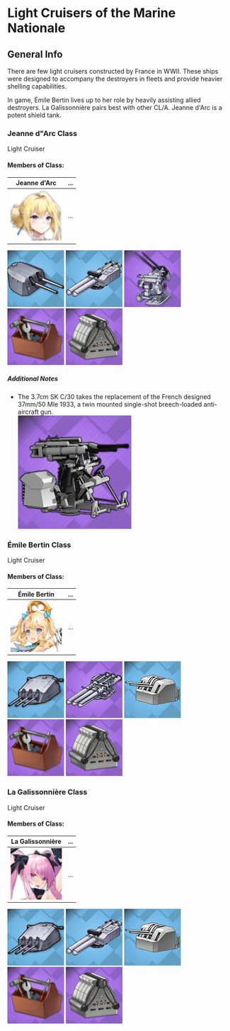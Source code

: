 # Light Cruisers of the Marine Nationale

## General Info

There are few light cruisers constructed by France in WWII. These ships were designed to accompany the destroyers in fleets and provide heavier shelling capabilities.

In game, Émile Bertin lives up to her role by heavily assisting allied destroyers. La Galissonnière pairs best with other CL/A. Jeanne d'Arc is a potent shield tank.

### Jeanne d"Arc Class

Light Cruiser <br/>

#### Members of Class: <br/>
Jeanne d'Arc | ...
| ----- | ----- |
![JeanneDArc](/Icons/Ship/MarineNationale/JeanneDArc.png) | ... <br/>

![155mm50Mle1920](/Icons/Equipment/Guns/CL/155mm50Mle1920.png)
![550mmTwin](/Icons/Equipment/Torpedo/Surface/550mmTwin.png)
![3.7cmSKC30](/Icons/Equipment/AA/3.7cmSKC30.png)
![RepairKit](/Icons/Equipment/Auxiliary/RepairToolkit.png)
![ImprovedBoiler](/Icons/Equipment/Auxiliary/ImprovedBoiler.png) <br/>

##### Additional Notes
* The 3.7cm SK C/30 takes the replacement of the French designed 37mm/50 Mle 1933, a twin mounted single-shot breech-loaded anti-aircraft gun. <br/>
![37mm50Mle1933](/Icons/Equipment/AA/37mm50Mle1933.png) <br/>

### Émile Bertin Class

Light Cruiser <br/>

#### Members of Class: <br/>
Émile Bertin | ...
 ----- | ----- |
![EmileBertin](/Icons/Ship/MarineNationale/EmileBertin.png) | ... <br/>

![152mmMle1930](/Icons/Equipment/Guns/CL/152mmMle1930.png)
![550mmTwin](/Icons/Equipment/Torpedo/Surface/550mmTriple.png)
![100mm45Mle1931](/Icons/Equipment/AA/100mm45Mle1931.png)
![RepairKit](/Icons/Equipment/Auxiliary/RepairToolkit.png)
![ImprovedBoiler](/Icons/Equipment/Auxiliary/ImprovedBoiler.png) <br/>

### La Galissonnière Class

Light Cruiser <br/>

#### Members of Class: <br/>
La Galissonnière | ...
----- | ----- |
![LaGalissonniere](/Icons/Ship/MarineNationale/LaGalissonniere.png) | ... <br/>

![152mmMle1930](/Icons/Equipment/Guns/CL/152mmMle1930.png)
![550mmTwin](/Icons/Equipment/Torpedo/Surface/550mmTwin.png)
![100mm45Mle1931](/Icons/Equipment/AA/100mm45Mle1931.png)
![RepairKit](/Icons/Equipment/Auxiliary/RepairToolkit.png)
![ImprovedBoiler](/Icons/Equipment/Auxiliary/ImprovedBoiler.png) <br/>